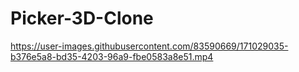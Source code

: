 # Picker-3D-Clone



https://user-images.githubusercontent.com/83590669/171029035-b376e5a8-bd35-4203-96a9-fbe0583a8e51.mp4


